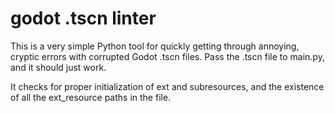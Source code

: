 # godot .tscn linter

This is a very simple Python tool for quickly getting through annoying, cryptic errors with corrupted Godot .tscn files.
Pass the .tscn file to main.py, and it should just work.

It checks for proper initialization of ext and subresources, and the existence of all the ext_resource paths in the file.

